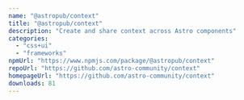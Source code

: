 ```yaml
---
name: "@astropub/context"
title: "@astropub/context"
description: "Create and share context across Astro components"
categories:
  - "css+ui"
  - "frameworks"
npmUrl: "https://www.npmjs.com/package/@astropub/context"
repoUrl: "https://github.com/astro-community/context"
homepageUrl: "https://github.com/astro-community/context"
downloads: 81
---
```


